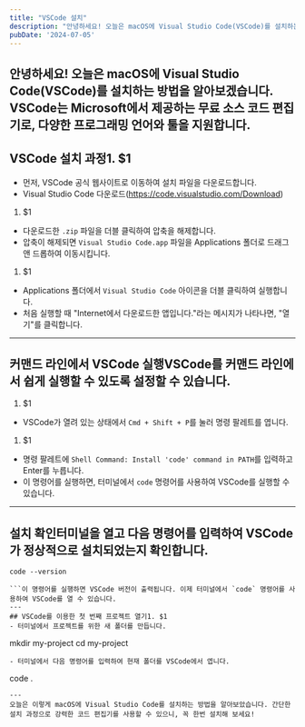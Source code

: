 ```yaml
---
title: "VSCode 설치"
description: "안녕하세요! 오늘은 macOS에 Visual Studio Code(VSCode)를 설치하는 방법을 알아보겠습니다. VSCode는 Microsoft에서 제공하는 무료 소스 코드 편집기로, 다양한 프로그래밍 언어와 툴을 지원합니다.  ---   VSCode 설치 과정   1. VSCode..."
pubDate: '2024-07-05'
---
```


안녕하세요! 오늘은 macOS에 Visual Studio Code(VSCode)를 설치하는 방법을 알아보겠습니다. VSCode는 Microsoft에서 제공하는 무료 소스 코드 편집기로, 다양한 프로그래밍 언어와 툴을 지원합니다.
---
## VSCode 설치 과정1. $1
- 먼저, VSCode 공식 웹사이트로 이동하여 설치 파일을 다운로드합니다.
- Visual Studio Code 다운로드(https://code.visualstudio.com/Download)
1. $1
- 다운로드한 `.zip` 파일을 더블 클릭하여 압축을 해제합니다.
- 압축이 해제되면 `Visual Studio Code.app` 파일을 Applications 폴더로 드래그 앤 드롭하여 이동시킵니다.
1. $1
- Applications 폴더에서 `Visual Studio Code` 아이콘을 더블 클릭하여 실행합니다.
- 처음 실행할 때 "Internet에서 다운로드한 앱입니다."라는 메시지가 나타나면, "열기"를 클릭합니다.
---
## 커맨드 라인에서 VSCode 실행VSCode를 커맨드 라인에서 쉽게 실행할 수 있도록 설정할 수 있습니다.
1. $1
- VSCode가 열려 있는 상태에서 `Cmd + Shift + P`를 눌러 명령 팔레트를 엽니다.
1. $1
- 명령 팔레트에 `Shell Command: Install 'code' command in PATH`를 입력하고 Enter를 누릅니다.
- 이 명령어를 실행하면, 터미널에서 `code` 명령어를 사용하여 VSCode를 실행할 수 있습니다.
---
## 설치 확인터미널을 열고 다음 명령어를 입력하여 VSCode가 정상적으로 설치되었는지 확인합니다.
```
code --version

```이 명령어를 실행하면 VSCode 버전이 출력됩니다. 이제 터미널에서 `code` 명령어를 사용하여 VSCode를 열 수 있습니다.
---
## VSCode를 이용한 첫 번째 프로젝트 열기1. $1
- 터미널에서 프로젝트를 위한 새 폴더를 만듭니다.
```
mkdir my-project
   cd my-project

```1. $1
- 터미널에서 다음 명령어를 입력하여 현재 폴더를 VSCode에서 엽니다.
```
code .

```이제 프로젝트 폴더가 VSCode에서 열리며, 다양한 파일을 생성하고 코딩을 시작할 수 있습니다.
---
오늘은 이렇게 macOS에 Visual Studio Code를 설치하는 방법을 알아보았습니다. 간단한 설치 과정으로 강력한 코드 편집기를 사용할 수 있으니, 꼭 한번 설치해 보세요!